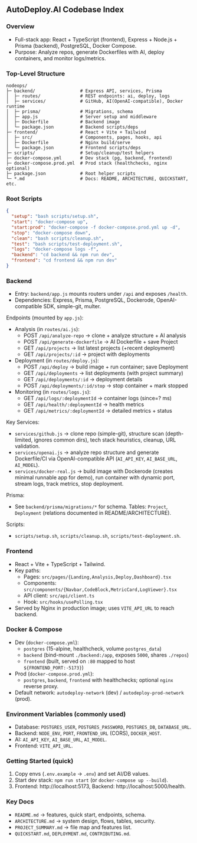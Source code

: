 ## AutoDeploy.AI Codebase Index

### Overview
- Full-stack app: React + TypeScript (frontend), Express + Node.js + Prisma (backend), PostgreSQL, Docker Compose.
- Purpose: Analyze repos, generate Dockerfiles with AI, deploy containers, and monitor logs/metrics.

### Top-Level Structure
```
nodeops/
├─ backend/                 # Express API, services, Prisma
│  ├─ routes/               # REST endpoints: ai, deploy, logs
│  ├─ services/             # GitHub, AI(OpenAI-compatible), Docker runtime
│  ├─ prisma/               # Migrations, schema
│  ├─ app.js                # Server setup and middleware
│  ├─ Dockerfile            # Backend image
│  └─ package.json          # Backend scripts/deps
├─ frontend/                # React + Vite + Tailwind
│  ├─ src/                  # Components, pages, hooks, api
│  ├─ Dockerfile            # Nginx build/serve
│  └─ package.json          # Frontend scripts/deps
├─ scripts/                 # Setup/cleanup/test helpers
├─ docker-compose.yml       # Dev stack (pg, backend, frontend)
├─ docker-compose.prod.yml  # Prod stack (healthchecks, nginx optional)
├─ package.json             # Root helper scripts
└─ *.md                     # Docs: README, ARCHITECTURE, QUICKSTART, etc.
```

### Root Scripts
```json
{
  "setup": "bash scripts/setup.sh",
  "start": "docker-compose up",
  "start:prod": "docker-compose -f docker-compose.prod.yml up -d",
  "stop": "docker-compose down",
  "clean": "bash scripts/cleanup.sh",
  "test": "bash scripts/test-deployment.sh",
  "logs": "docker-compose logs -f",
  "backend": "cd backend && npm run dev",
  "frontend": "cd frontend && npm run dev"
}
```

### Backend
- Entry: `backend/app.js` mounts routers under `/api` and exposes `/health`.
- Dependencies: Express, Prisma, PostgreSQL, Dockerode, OpenAI-compatible SDK, simple-git, multer.

Endpoints (mounted by `app.js`):
- Analysis (in `routes/ai.js`):
  - POST `/api/analyze-repo` → clone + analyze structure + AI analysis
  - POST `/api/generate-dockerfile` → AI Dockerfile + save Project
  - GET `/api/projects` → list latest projects (+recent deployment)
  - GET `/api/projects/:id` → project with deployments
- Deployment (in `routes/deploy.js`):
  - POST `/api/deploy` → build image + run container; save Deployment
  - GET `/api/deployments` → list deployments (with project summary)
  - GET `/api/deployments/:id` → deployment details
  - POST `/api/deployments/:id/stop` → stop container + mark stopped
- Monitoring (in `routes/logs.js`):
  - GET `/api/logs/:deploymentId` → container logs (since=? ms)
  - GET `/api/health/:deploymentId` → health metrics
  - GET `/api/metrics/:deploymentId` → detailed metrics + status

Key Services:
- `services/github.js` → clone repo (simple-git), structure scan (depth-limited, ignores common dirs), tech stack heuristics, cleanup, URL validation.
- `services/openai.js` → analyze repo structure and generate Dockerfile/CI via OpenAI-compatible API (`AI_API_KEY`, `AI_BASE_URL`, `AI_MODEL`).
- `services/docker-real.js` → build image with Dockerode (creates minimal runnable app for demo), run container with dynamic port, stream logs, track metrics, stop deployment.

Prisma:
- See `backend/prisma/migrations/*` for schema. Tables: `Project`, `Deployment` (relations documented in README/ARCHITECTURE).

Scripts:
- `scripts/setup.sh`, `scripts/cleanup.sh`, `scripts/test-deployment.sh`.

### Frontend
- React + Vite + TypeScript + Tailwind.
- Key paths:
  - Pages: `src/pages/{Landing,Analysis,Deploy,Dashboard}.tsx`
  - Components: `src/components/{Navbar,CodeBlock,MetricCard,LogViewer}.tsx`
  - API client: `src/api/client.ts`
  - Hook: `src/hooks/usePolling.tsx`
- Served by Nginx in production image; uses `VITE_API_URL` to reach backend.

### Docker & Compose
- Dev (`docker-compose.yml`):
  - `postgres` (15-alpine, healthcheck, volume `postgres_data`)
  - `backend` (bind-mount `./backend:/app`, exposes `5000`, shares `./repos`)
  - `frontend` (built, served on `:80` mapped to host `${FRONTEND_PORT:-5173}`)
- Prod (`docker-compose.prod.yml`):
  - `postgres`, `backend`, `frontend` with healthchecks; optional `nginx` reverse proxy.
- Default network: `autodeploy-network` (dev) / `autodeploy-prod-network` (prod).

### Environment Variables (commonly used)
- Database: `POSTGRES_USER`, `POSTGRES_PASSWORD`, `POSTGRES_DB`, `DATABASE_URL`.
- Backend: `NODE_ENV`, `PORT`, `FRONTEND_URL` (CORS), `DOCKER_HOST`.
- AI: `AI_API_KEY`, `AI_BASE_URL`, `AI_MODEL`.
- Frontend: `VITE_API_URL`.

### Getting Started (quick)
1) Copy envs (`.env.example` → `.env`) and set AI/DB values.
2) Start dev stack: `npm run start` (or `docker-compose up --build`).
3) Frontend: http://localhost:5173, Backend: http://localhost:5000/health.

### Key Docs
- `README.md` → features, quick start, endpoints, schema.
- `ARCHITECTURE.md` → system design, flows, tables, security.
- `PROJECT_SUMMARY.md` → file map and features list.
- `QUICKSTART.md`, `DEPLOYMENT.md`, `CONTRIBUTING.md`.



